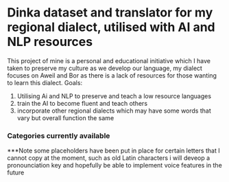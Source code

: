# Dinka dataset and translator for my regional dialect, utilised with AI and NLP resources
This project of mine is a personal and educational initiative which I have taken to preserve my culture as we develop our language, my dialect focuses on Aweil and Bor as there is a lack of resources for those wanting to learn this dialect.
Goals:
1. Utilising Ai and NLP to preserve and teach a low resource languages
2. train the AI to become fluent and teach others
3. incorporate other regional dialects which may have some words that vary but overall function the same

### Categories currently available
***Note some placeholders have been put in place for certain letters that I cannot copy at the moment, such as old Latin characters
i will deveop a pronounciation key and hopefully be able to implement voice features in the future
